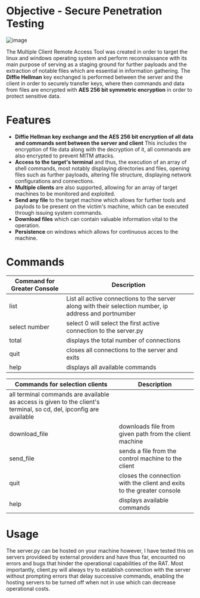 
# Objective - Secure Penetration Testing 

![image](https://user-images.githubusercontent.com/87882680/127826958-e6fe0b07-2ea1-4244-980b-30dbde22b486.png)


The Multiple Client Remote Access Tool was created in order to target the linux and windows operating system and perform reconnaissance with its main purpose of serving as a staging ground for further payloads and the extraction of notable files which are essential in information gathering. The **Diffie Hellman** key exchanged is performed between the server and the client in order to securely transfer keys, where then commands and data from files are encrypted with **AES 256 bit symmetric encryption** in order to protect sensitive data. 


# Features 
- **Diffie Hellman key exchange and the AES 256 bit encryption of all data and commands sent between the server and client** This includes the encryption of file data along with the decryption of it, all commands are also encrypted to prevent MITM attacks.
- **Access to the target's terminal** and thus, the execution of an array of shell commands, most notably displaying directories and files, opening files such as further payloads, altering file structure, displaying network configurations and connections.
- **Multiple clients** are also supported, allowing for an array of target machines to be monitored and exploited.
- **Send any file** to the target machine which allows for further tools and paylods to be present on the victim's machine, which can be executed through issuing system commands. 
- **Download files** which can contain valuable information vital to the operation.
- **Persistence** on windows which allows for continuous acces to the machine.

# Commands
| Command for Greater Console | Description |
| --- | --- |
| list | List all active connections to the server along with their selection number, ip address and portnumber |
| select number | select 0 will select the first active connection to the server.py |
| total | displays the total number of connections |
| quit | closes all connections to the server and exits
| help | displays all available commands |

| Commands for selection clients | Description |
| --- | --- |
| all terminal commands are available as access is given to the client's terminal, so cd, del, ipconfig are available |
| download_file | downloads file from given path from the client machine |
| send_file | sends a file from the control machine to the client |
| quit | closes the connection with the client and exits to the greater console | 
| help | displays available commands |


# Usage
The server.py can be hosted on your machine however, I have tested this on servers provideed by external providers and have thus far, encounted no errors and bugs that hinder the operational capabilities of the RAT. Most importantly, client.py will always try to establish connection with the server without prompting errors that delay successive commands, enabling the hosting servers to be turned off when not in use which can decrease operational costs.
